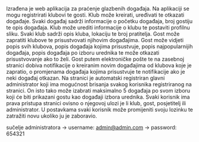 Izrađena je web aplikacija za praćenje glazbenih događaja. Na aplikaciji se mogu registrirati klubovi te gosti. Klub može kreirati, uređivati te otkazati događaje. Svaki događaj sadrži informacije o početku događaja, broj gostiju te opis događaja. Klub može urediti informacije o klubu te postaviti profilnu sliku. Svaki klub sadrži opis kluba, lokaciju te broj pratitelja. 
Gost može zapratiti klubove te prisustvovati njihovim događajima. Gost može vidjeti popis svih klubova, popis događaja kojima prisustvuje, popis najpopularnijih događaja, popis događaja po izboru urednika te može otkazati prisustvovanje ako to želi. Gost putem elektroničke pošte te na zasebnoj stranici dobiva notifikacije o kreiranim novim događajima od klubova koje je zapratio, o promjenama događaja kojima prisustvuje te notifikacije ako je neki događaj otkazan. Na stranici je automatski registriran glavni administrator koji ima mogućnost brisanja svakog korisnika registriranog na stranici. On isto tako može izabrati maksimalno 5 događaja po svom izboru koji će biti prikazani gostu kao događaji izbora urednika. Svaki korisnik ima prava pristupa stranici ovisno o njegovoj ulozi je li klub, gost, posjetitelj ili administrator. U postavkama svaki korisnik može promijeniti svoju lozinku te zatražiti novu ukoliko ju je zaboravio.

sučelje administratora ->
username: admin@admin.com ->
password: 654321
